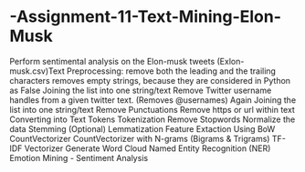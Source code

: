 # -Assignment-11-Text-Mining-Elon-Musk
Perform sentimental analysis on the Elon-musk tweets (Exlon-musk.csv)Text Preprocessing:  remove both the leading and the trailing characters removes empty strings, because they are considered in Python as False Joining the list into one string/text  Remove Twitter username handles from a given twitter text. (Removes @usernames)  Again Joining the list into one string/text  Remove Punctuations  Remove https or url within text  Converting into Text Tokens  Tokenization  Remove Stopwords  Normalize the data  Stemming (Optional)  Lemmatization  Feature Extaction  Using BoW CountVectorizer CountVectorizer with N-grams (Bigrams &amp; Trigrams) TF-IDF Vectorizer Generate Word Cloud  Named Entity Recognition (NER)  Emotion Mining - Sentiment Analysis
